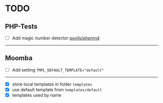 # TODO

## PHP-Tests

- [ ] Add magic number detector [povils/phpmnd](https://github.com/povils/phpmnd)

---

## Moomba

- [ ] Add setting `TMPL_DEFAULT_TEMPLATE="default"`

---

- [x] store local templates in folder `templates`
- [x] use default template from `templates/default`
- [x] templates used by name
